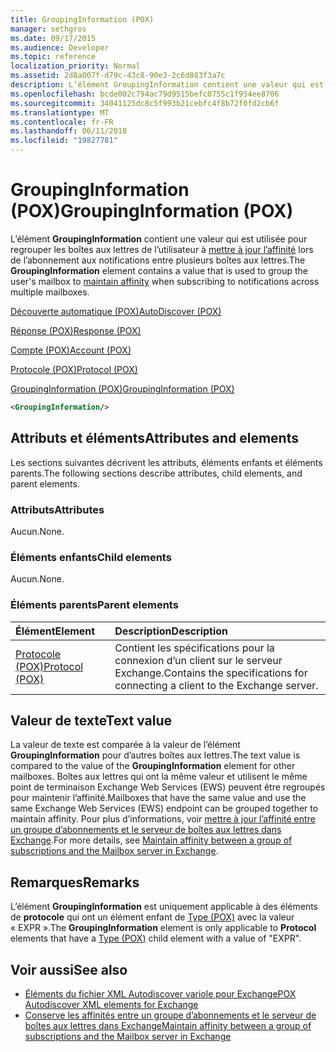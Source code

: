 ```yaml
---
title: GroupingInformation (POX)
manager: sethgros
ms.date: 09/17/2015
ms.audience: Developer
ms.topic: reference
localization_priority: Normal
ms.assetid: 2d8a007f-d79c-43c8-90e3-2c6d883f3a7c
description: L’élément GroupingInformation contient une valeur qui est utilisée pour la boîte aux lettres de l’utilisateur pour maintenir l’affinité lors de l’abonnement aux notifications entre plusieurs boîtes aux lettres de groupe.
ms.openlocfilehash: bcde002c794ac79d9515befc0755c1f954ee8706
ms.sourcegitcommit: 34041125dc8c5f993b21cebfc4f8b72f0fd2cb6f
ms.translationtype: MT
ms.contentlocale: fr-FR
ms.lasthandoff: 06/11/2018
ms.locfileid: "19827781"
---
```

# <a name="groupinginformation-pox"></a><span data-ttu-id="f1da8-103">GroupingInformation (POX)</span><span class="sxs-lookup"><span data-stu-id="f1da8-103">GroupingInformation (POX)</span></span>

<span data-ttu-id="f1da8-104">L’élément **GroupingInformation** contient une valeur qui est utilisée pour regrouper les boîtes aux lettres de l’utilisateur à [mettre à jour l’affinité](http://msdn.microsoft.com/library/1bda4094-88c3-4f61-9219-6ee70f6e81cf%28Office.15%29.aspx) lors de l’abonnement aux notifications entre plusieurs boîtes aux lettres.</span><span class="sxs-lookup"><span data-stu-id="f1da8-104">The **GroupingInformation** element contains a value that is used to group the user's mailbox to [maintain affinity](http://msdn.microsoft.com/library/1bda4094-88c3-4f61-9219-6ee70f6e81cf%28Office.15%29.aspx) when subscribing to notifications across multiple mailboxes.</span></span> 
  
[<span data-ttu-id="f1da8-105">Découverte automatique (POX)</span><span class="sxs-lookup"><span data-stu-id="f1da8-105">AutoDiscover (POX)</span></span>](autodiscover-pox.md)
  
[<span data-ttu-id="f1da8-106">Réponse (POX)</span><span class="sxs-lookup"><span data-stu-id="f1da8-106">Response (POX)</span></span>](response-pox.md)
  
[<span data-ttu-id="f1da8-107">Compte (POX)</span><span class="sxs-lookup"><span data-stu-id="f1da8-107">Account (POX)</span></span>](account-pox.md)
  
[<span data-ttu-id="f1da8-108">Protocole (POX)</span><span class="sxs-lookup"><span data-stu-id="f1da8-108">Protocol (POX)</span></span>](protocol-pox.md)
  
[<span data-ttu-id="f1da8-109">GroupingInformation (POX)</span><span class="sxs-lookup"><span data-stu-id="f1da8-109">GroupingInformation (POX)</span></span>](groupinginformation-pox.md)
  
```XML
<GroupingInformation/>
```

## <a name="attributes-and-elements"></a><span data-ttu-id="f1da8-110">Attributs et éléments</span><span class="sxs-lookup"><span data-stu-id="f1da8-110">Attributes and elements</span></span>

<span data-ttu-id="f1da8-111">Les sections suivantes décrivent les attributs, éléments enfants et éléments parents.</span><span class="sxs-lookup"><span data-stu-id="f1da8-111">The following sections describe attributes, child elements, and parent elements.</span></span>
  
### <a name="attributes"></a><span data-ttu-id="f1da8-112">Attributs</span><span class="sxs-lookup"><span data-stu-id="f1da8-112">Attributes</span></span>

<span data-ttu-id="f1da8-113">Aucun.</span><span class="sxs-lookup"><span data-stu-id="f1da8-113">None.</span></span>
  
### <a name="child-elements"></a><span data-ttu-id="f1da8-114">Éléments enfants</span><span class="sxs-lookup"><span data-stu-id="f1da8-114">Child elements</span></span>

<span data-ttu-id="f1da8-115">Aucun.</span><span class="sxs-lookup"><span data-stu-id="f1da8-115">None.</span></span>
  
### <a name="parent-elements"></a><span data-ttu-id="f1da8-116">Éléments parents</span><span class="sxs-lookup"><span data-stu-id="f1da8-116">Parent elements</span></span>

|<span data-ttu-id="f1da8-117">**Élément**</span><span class="sxs-lookup"><span data-stu-id="f1da8-117">**Element**</span></span>|<span data-ttu-id="f1da8-118">**Description**</span><span class="sxs-lookup"><span data-stu-id="f1da8-118">**Description**</span></span>|
|:-----|:-----|
|[<span data-ttu-id="f1da8-119">Protocole (POX)</span><span class="sxs-lookup"><span data-stu-id="f1da8-119">Protocol (POX)</span></span>](protocol-pox.md) <br/> |<span data-ttu-id="f1da8-120">Contient les spécifications pour la connexion d’un client sur le serveur Exchange.</span><span class="sxs-lookup"><span data-stu-id="f1da8-120">Contains the specifications for connecting a client to the Exchange server.</span></span>  <br/> |
   
## <a name="text-value"></a><span data-ttu-id="f1da8-121">Valeur de texte</span><span class="sxs-lookup"><span data-stu-id="f1da8-121">Text value</span></span>

<span data-ttu-id="f1da8-122">La valeur de texte est comparée à la valeur de l’élément **GroupingInformation** pour d’autres boîtes aux lettres.</span><span class="sxs-lookup"><span data-stu-id="f1da8-122">The text value is compared to the value of the **GroupingInformation** element for other mailboxes.</span></span> <span data-ttu-id="f1da8-123">Boîtes aux lettres qui ont la même valeur et utilisent le même point de terminaison Exchange Web Services (EWS) peuvent être regroupés pour maintenir l’affinité.</span><span class="sxs-lookup"><span data-stu-id="f1da8-123">Mailboxes that have the same value and use the same Exchange Web Services (EWS) endpoint can be grouped together to maintain affinity.</span></span> <span data-ttu-id="f1da8-124">Pour plus d’informations, voir [mettre à jour l’affinité entre un groupe d’abonnements et le serveur de boîtes aux lettres dans Exchange](http://msdn.microsoft.com/library/1bda4094-88c3-4f61-9219-6ee70f6e81cf%28Office.15%29.aspx).</span><span class="sxs-lookup"><span data-stu-id="f1da8-124">For more details, see [Maintain affinity between a group of subscriptions and the Mailbox server in Exchange](http://msdn.microsoft.com/library/1bda4094-88c3-4f61-9219-6ee70f6e81cf%28Office.15%29.aspx).</span></span>
  
## <a name="remarks"></a><span data-ttu-id="f1da8-125">Remarques</span><span class="sxs-lookup"><span data-stu-id="f1da8-125">Remarks</span></span>

<span data-ttu-id="f1da8-126">L’élément **GroupingInformation** est uniquement applicable à des éléments de **protocole** qui ont un élément enfant de [Type (POX)](type-pox.md) avec la valeur « EXPR ».</span><span class="sxs-lookup"><span data-stu-id="f1da8-126">The **GroupingInformation** element is only applicable to **Protocol** elements that have a [Type (POX)](type-pox.md) child element with a value of "EXPR".</span></span> 
  
## <a name="see-also"></a><span data-ttu-id="f1da8-127">Voir aussi</span><span class="sxs-lookup"><span data-stu-id="f1da8-127">See also</span></span>

- [<span data-ttu-id="f1da8-128">Éléments du fichier XML Autodiscover variole pour Exchange</span><span class="sxs-lookup"><span data-stu-id="f1da8-128">POX Autodiscover XML elements for Exchange</span></span>](pox-autodiscover-xml-elements-for-exchange.md)
- [<span data-ttu-id="f1da8-129">Conserve les affinités entre un groupe d’abonnements et le serveur de boîtes aux lettres dans Exchange</span><span class="sxs-lookup"><span data-stu-id="f1da8-129">Maintain affinity between a group of subscriptions and the Mailbox server in Exchange</span></span>](http://msdn.microsoft.com/library/1bda4094-88c3-4f61-9219-6ee70f6e81cf%28Office.15%29.aspx)

